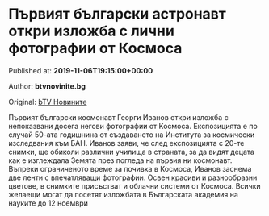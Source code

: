 
# Първият български астронавт откри изложба с лични фотографии от Космоса

Published at: **2019-11-06T19:15:00+00:00**

Author: **btvnovinite.bg**

Original: [bTV Новините](https://btvnovinite.bg/bulgaria/parvijat-balgarski-astronavt-otkri-izlozhba-s-lichni-fotografii-ot-kosmosa.html)

Първият български космонавт Георги Иванов откри изложба с непоказвани досега негови фотографии от Космоса.
Експозицията е по случай 50-ата годишнина от създаването на Института за космически изследвания към БАН.
Иванов заяви, че след експозицията с 20-те снимки, ще обиколи различни училища в страната, за да видят децата как е изглеждала Земята през погледа на първия ни космонавт.
Въпреки ограниченото време за почивка в Космоса, Иванов заснема две ленти с впечатляващи фотографии. Освен красиви и разнообразни цветове, в снимките присъстват и облачни системи от Космоса.
Всички желаещи могат да посетят изложбата в Българската академия на науките до 12 ноември
